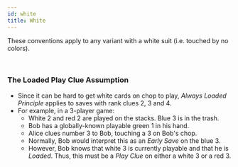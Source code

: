 ```yaml
---
id: white
title: White
---
```


These conventions apply to any variant with a white suit (i.e. touched by no colors).

<br />

### The Loaded Play Clue Assumption

- Since it can be hard to get white cards on chop to play, *Always Loaded Principle* applies to saves with rank clues 2, 3 and 4.
- For example, in a 3-player game:
  - White 2 and red 2 are played on the stacks. Blue 3 is in the trash.
  - Bob has a globally-known playable green 1 in his hand.
  - Alice clues number 3 to Bob, touching a 3 on Bob's chop.
  - Normally, Bob would interpret this as an *Early Save* on the blue 3.
  - However, Bob knows that white 3 is currently playable and that he is *Loaded*. Thus, this must be a *Play Clue* on either a white 3 or a red 3.
